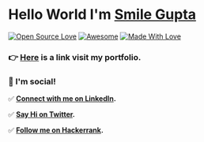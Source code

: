 # Hello World  I'm [Smile Gupta]()
[![Open Source Love](https://badges.frapsoft.com/os/v2/open-source.svg?v=103)](https://github.com/smilegupta) [![Awesome](https://cdn.rawgit.com/sindresorhus/awesome/d7305f38d29fed78fa85652e3a63e154dd8e8829/media/badge.svg)](https://github.com/smilegupta) [![Made With Love](https://img.shields.io/badge/Made%20With-Love-orange.svg)](https://github.com/smilegupta)

### :point_right: [Here](http://smilegupta.github.io/) is a link visit my portfolio. 

### :wave: I'm social! <br>

:white_check_mark: **[Connect with me on LinkedIn](https://www.linkedin.com/in/smilegupta/).** <br>

:white_check_mark: **[Say Hi on Twitter](https://twitter.com/gupta_smile_).** <br>

:white_check_mark: **[Follow me on Hackerrank](https://www.hackerrank.com/smilegupta).** <br><br>


